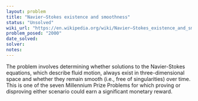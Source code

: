 ```yaml
---
layout: problem
title: "Navier–Stokes existence and smoothness"
status: "Unsolved"
wiki_url: "https://en.wikipedia.org/wiki/Navier–Stokes_existence_and_smoothness"
problem_posed: "2000"
date_solved:
solver:
notes:
---
```

The problem involves determining whether solutions to the Navier-Stokes equations, which describe fluid motion, always exist in three-dimensional space and whether they remain smooth (i.e., free of singularities) over time. This is one of the seven Millennium Prize Problems for which proving or disproving either scenario could earn a significant monetary reward.